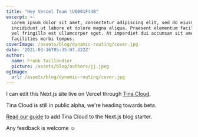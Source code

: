 ```yaml
---
title: "Hey Vercel Team \U0001F44B"
excerpt: >-
  Lorem ipsum dolor sit amet, consectetur adipiscing elit, sed do eiusmod tempor
  incididunt ut labore et dolore magna aliqua. Praesent elementum facilisis leo
  vel fringilla est ullamcorper eget. At imperdiet dui accumsan sit amet nulla
  facilities morbi tempus.
coverImage: /assets/blog/dynamic-routing/cover.jpg
date: '2021-03-16T05:35:07.322Z'
author:
  name: Frank Taillandier
  picture: /assets/blog/authors/jj.jpeg
ogImage:
  url: /assets/blog/dynamic-routing/cover.jpg
---
```

I can edit this Next.js site live on Vercel through [Tina Cloud](https://app.tina.io).

Tina Cloud is still in public alpha, we're heading towards beta.

[Read our guide]() to add Tina Cloud to the Next.js blog starter.

Any feedback is welcome ☺️
